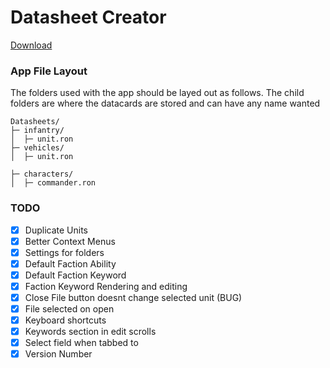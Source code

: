 # Datasheet Creator

[Download](https://github.com/hindlet/datasheet_creator/releases/download/v1.1/datasheet_creator.exe)

 
### App File Layout

The folders used with the app should be layed out as follows. The child folders are where the datacards are stored and can have any name wanted

```
Datasheets/
├─ infantry/
│  ├─ unit.ron
├─ vehicles/
│  ├─ unit.ron

├─ characters/
│  ├─ commander.ron
```


### TODO
- [x] Duplicate Units
- [x] Better Context Menus
- [x] Settings for folders
- [x] Default Faction Ability
- [x] Default Faction Keyword
- [x] Faction Keyword Rendering and editing
- [x] Close File button doesnt change selected unit (BUG)
- [x] File selected on open
- [x] Keyboard shortcuts
- [x] Keywords section in edit scrolls
- [x] Select field when tabbed to
- [x] Version Number